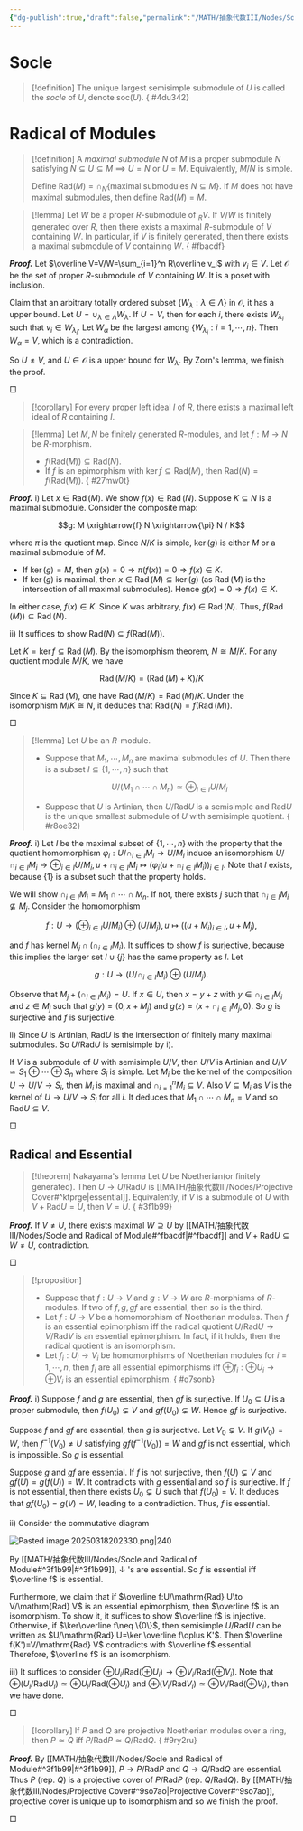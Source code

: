 ```yaml
---
{"dg-publish":true,"draft":false,"permalink":"/MATH/抽象代数III/Nodes/Socle and Radical of Module/","dgPassFrontmatter":true}
---
```



# Socle

> [!definition]
> The unique largest semisimple submodule of $U$ is called the *socle* of $U$, denote $\mathrm{soc}(U)$. 
{ #4du342}



# Radical of Modules

> [!definition]
> A *maximal submodule* $N$ of $M$ is a proper submodule $N$ satisfying $N\subseteq U\subseteq M$ $\implies$ $U=N$ or $U=M$. Equivalently, $M/N$ is simple.
> 
> Define $\mathrm{Rad}(M)=\cap_{N}\{\mbox{maximal submodules }N\subseteq M\}$. If $M$ does not have maximal submodules, then define $\mathrm{Rad}(M)=M$. 


> [!lemma]
> Let $W$ be a proper $R$-submodule of ${}_RV$. If $V/W$ is finitely generated over $R$, then there exists a maximal $R$-submodule of $V$ containing $W$. In particular, if $V$ is finitely generated, then there exists a maximal submodule of $V$ containing $W$.
{ #fbacdf}


**_Proof._**
Let $\overline V=V/W=\sum_{i=1}^n R\overline v_i$ with $v_i\in V$. Let $\mathcal O$ be the set of proper $R$-submodule of $V$ containing $W$. It is a poset with inclusion. 

Claim that an arbitrary totally ordered subset $\{W_\lambda:\lambda\in\Lambda\}$ in $\mathcal O$, it has a upper bound. Let $U=\cup_{\lambda\in\Lambda}W_\lambda$. If $U=V$, then for each $i$, there exists $W_{\lambda_i}$ such that $v_i\in W_{\lambda_i}$. Let $W_\alpha$ be the largest among $\{W_{\lambda_i}:i=1,\cdots,n\}$. Then $W_\alpha=V$, which is a contradiction. 

So $U\neq V$, and $U\in\mathcal O$ is a upper bound for $W_\lambda$. By Zorn's lemma, we finish the proof.
<p align="left">□</p>


> [!corollary]
> For every proper left ideal $I$ of $R$, there exists a maximal left ideal of $R$ containing $I$. 

> [!lemma]
> Let $M,N$ be finitely generated $R$-modules, and let $f:M\to N$ be $R$-morphism. 
> - $f(\mathrm{Rad}(M))\subseteq\mathrm{Rad}(N)$. 
> - If $f$ is an epimorphism with $\ker f\subseteq\mathrm{Rad}(M)$, then $\mathrm{Rad}(N)=f(\mathrm{Rad}(M))$. 
{ #27mw0t}


**_Proof._**
i) Let $x \in \operatorname{Rad}(M)$. We show $f(x) \in \operatorname{Rad}(N)$. Suppose $K \subseteq N$ is a maximal submodule. Consider the composite map:

$$g: M \xrightarrow{f} N \xrightarrow{\pi} N / K$$

where $\pi$ is the quotient map. Since $N / K$ is simple, $\operatorname{ker}(g)$ is either $M$ or a maximal submodule of $M$.
- If $\operatorname{ker}(g)=M$, then $g(x)=0 \Longrightarrow \pi(f(x))=0 \Longrightarrow f(x) \in K$.
- If $\operatorname{ker}(g)$ is maximal, then $x \in \operatorname{Rad}(M) \subseteq \operatorname{ker}(g)$ (as $\operatorname{Rad}(M)$ is the intersection of all maximal submodules). Hence $g(x)=0 \Longrightarrow f(x) \in K$.

In either case, $f(x) \in K$. Since $K$ was arbitrary, $f(x) \in \operatorname{Rad}(N)$. Thus, $f(\operatorname{Rad}(M)) \subseteq \operatorname{Rad}(N)$.

ii) It suffices to show $\mathrm{Rad}(N)\subseteq f(\mathrm{Rad}(M))$. 

Let $K=\operatorname{ker} f \subseteq \operatorname{Rad}(M)$. By the isomorphism theorem, $N \cong M / K$. For any quotient module $M / K$, we have

$$\operatorname{Rad}(M / K)=(\operatorname{Rad}(M)+K) / K$$

Since $K \subseteq \operatorname{Rad}(M)$, one have $\operatorname{Rad}(M / K)=\operatorname{Rad}(M) / K$. Under the isomorphism $M / K \cong N$, it deduces that $\operatorname{Rad}(N)=f(\operatorname{Rad}(M))$.
<p align="left">□</p>


> [!lemma]
> Let $U$ be an $R$-module.
> - Suppose that $M_1,\cdots,M_n$ are maximal submodules of $U$. Then there is a subset $I\subseteq\{1,\cdots,n\}$ such that 
>   
>   $$U/(M_1\cap\cdots\cap M_n)\simeq \oplus_{i\in I}U/M_i$$
>  
> - Suppose that $U$ is Artinian, then $U/\mathrm{Rad}U$ is a semisimple and $\mathrm{Rad}U$ is the unique smallest submodule of $U$ with semisimple quotient.
{ #r8oe32}


**_Proof._**
i) Let $I$ be the maximal subset of $\{1,\cdots,n\}$ with the property that the quotient homomorphism $\varphi_i:U/\cap_{i\in I}M_i\to U/M_i$ induce an isomorphism $U/\cap_{i\in I}M_i\to \oplus_{i\in I}U/M_i,u+\cap_{i\in I}M_i\mapsto (\varphi_i(u+\cap_{i\in I}M_i))_{i\in I}$. Note that $I$ exists, because $\{1\}$ is a subset such that the property holds.

We will show $\cap_{i\in I}M_i=M_1\cap\cdots\cap M_n$. If not, there exists $j$ such that $\cap_{i\in I}M_i\not\subseteq M_j$. Consider the homomorphism 

$$f:U\to(\oplus_{i\in I}U/M_i)\oplus (U/M_j),u\mapsto ((u+M_i)_{i\in I},u+M_j),$$

and $f$ has kernel $M_j\cap(\cap_{i\in I}M_i)$. It suffices to show $f$ is surjective, because this implies the larger set $I\cup\{j\}$ has the same property as $I$. Let 

$$g:U\to (U/\cap_{i\in I}M_i)\oplus (U/M_j).$$

Observe that $M_j+(\cap_{i\in I}M_i)=U$. If $x\in U$, then $x=y+z$ with $y\in\cap_{i\in I}M_i$ and $z\in M_j$ such that $g(y)=(0,x+M_j)$ and $g(z)=(x+\cap_{i\in I}M_j,0)$. So $g$ is surjective and $f$ is surjective. 

ii) Since $U$ is Artinian, $\mathrm{Rad}U$ is the intersection of finitely many maximal submodules. So $U/\mathrm{Rad}U$ is semisimple by i). 

If $V$ is a submodule of $U$ with semisimple $U/V$, then $U/V$ is Artinian and $U/V\simeq S_1\oplus\cdots\oplus S_n$ where $S_i$ is simple. Let $M_i$ be the kernel of the composition $U\to U/V\to S_i$, then $M_i$ is maximal and $\cap_{i=1}^n M_i\subseteq V$. Also $V\subseteq M_i$ as $V$ is the kernel of $U\to U/V\to S_i$ for all $i$. It deduces that $M_1\cap\cdots\cap M_n=V$ and so $\mathrm{Rad}U\subseteq V$. 
<p align="left">□</p>

## Radical and Essential

> [!theorem] Nakayama's lemma
> Let $U$ be Noetherian(or finitely generated). Then $U\to U/\mathrm{Rad}U$ is [[MATH/抽象代数III/Nodes/Projective Cover#^ktprge\|essential]]. Equivalently, if $V$ is a submodule of $U$ with $V+\mathrm{Rad}U=U$, then $V=U$.
{ #3f1b99}


**_Proof._**
If $V\neq U$, there exists maximal $W\supseteq U$ by [[MATH/抽象代数III/Nodes/Socle and Radical of Module#^fbacdf\|#^fbacdf]] and $V+\mathrm{Rad}U\subseteq W\neq U$, contradiction.
<p align="left">□</p>


> [!proposition]
> - Suppose that $f:U\to V$ and $g:V\to W$ are $R$-morphisms of $R$-modules. If two of $f,g,gf$ are essential, then so is the third.
> - Let $f:U\to V$ be a homomorphism of Noetherian modules. Then $f$ is an essential epimorphism iff the radical quotient $U/\mathrm{Rad}U\to V/\mathrm{Rad}V$ is an essential epimorphism. In fact, if it holds, then the radical quotient is an isomorphism. 
> - Let $f_i:U_i\to V_i$ be homomorphisms of Noetherian modules for $i=1,\cdots,n$, then $f_i$ are all essential epimorphisms iff $\oplus f_i:\oplus U_i\to \oplus V_i$ is an essential epimorphism. 
{ #q7sonb}


**_Proof._**
i) Suppose $f$ and $g$ are essential, then $gf$ is surjective. If $U_0\subseteq U$ is a proper submodule, then $f(U_0)\subsetneq V$ and $gf(U_0)\subsetneq W$. Hence $gf$ is surjective.

Suppose $f$ and $gf$ are essential, then $g$ is surjective. Let $V_0\subsetneq V$. If $g(V_0)=W$, then $f^{-1}(V_0)\neq U$ satisfying $gf(f^{-1}(V_0))=W$ and $gf$ is not essential, which is impossible. So $g$ is essential. 

Suppose $g$ and $gf$ are essential. If $f$ is not surjective, then $f(U)\subsetneq V$ and $gf(U)=g(f(U))=W$. It contradicts with $g$ essential and so $f$ is surjective. If $f$ is not essential, then there exists $U_0\subsetneq U$ such that $f(U_0)=V$. It deduces that $gf(U_0)=g(V)=W$, leading to a contradiction. Thus, $f$ is essential. 

ii) Consider the commutative diagram 

![Pasted image 20250318202330.png|240](/img/user/%E9%99%84%E4%BB%B6/Pasted%20image%2020250318202330.png)

By [[MATH/抽象代数III/Nodes/Socle and Radical of Module#^3f1b99\|#^3f1b99]], $\downarrow$ 's are essential. So $f$ is essential iff $\overline f$ is essential.

Furthermore, we claim that if $\overline f:U/\mathrm{Rad} U\to V/\mathrm{Rad} V$ is an essential epimorphism, then $\overline f$ is an isomorphism. To show it, it suffices to show $\overline f$ is injective. Otherwise, if $\ker\overline f\neq \{0\}$, then semisimple $U/\mathrm{Rad}U$ can be written as $U/\mathrm{Rad} U=\ker \overline f\oplus K'$. Then $\overline f(K')=V/\mathrm{Rad} V$ contradicts with $\overline f$ essential. Therefore, $\overline f$ is an isomorphism.  

iii) It suffices to consider $\oplus U_i/\mathrm{Rad}(\oplus U_i)\to \oplus V_i/\mathrm{Rad}(\oplus V_i)$. Note that $\oplus(U_i/\mathrm{Rad} U_i)\simeq \oplus U_i/\mathrm{Rad}(\oplus U_i)$ and $\oplus(V_i/\mathrm{Rad} V_i)\simeq \oplus V_i/\mathrm{Rad}(\oplus V_i)$, then we have done.
<p align="left">□</p>

> [!corollary]
> If $P$ and $Q$ are projective Noetherian modules over a ring, then $P\simeq Q$ iff $P/\mathrm{Rad}P\simeq Q/\mathrm{Rad} Q$. 
{ #9ry2ru}


**_Proof._**
By [[MATH/抽象代数III/Nodes/Socle and Radical of Module#^3f1b99\|#^3f1b99]], $P\to P/\mathrm{Rad} P$ and $Q\to Q/\mathrm{Rad} Q$ are essential. Thus $P$ (rep. $Q$) is a projective cover of $P/\mathrm{Rad} P$ (rep. $Q/\mathrm{Rad} Q$). By [[MATH/抽象代数III/Nodes/Projective Cover#^9so7ao\|Projective Cover#^9so7ao]], projective cover is unique up to isomorphism and so we finish the proof. 
<p align="left">□</p>

